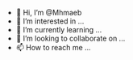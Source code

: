 - 👋 Hi, I’m @Mhmaeb
- 👀 I’m interested in ...
- 🌱 I’m currently learning ...
- 💞️ I’m looking to collaborate on ...
- 📫 How to reach me ...

<!---
Mhmaeb/Mhmaeb is a ✨ special ✨ repository because its `README.md` (this file) appears on your GitHub profile.
You can click the Preview link to take a look at your changes.
--->
